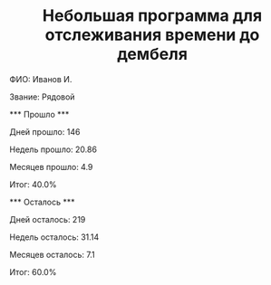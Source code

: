 <h1 align="center">Небольшая программа для отслеживания времени до дембеля</h1>
<p align="left" name="emphasis">  
  ФИО: Иванов И.
  
  Звание:	Рядовой
  
*** Прошло ***
  
Дней прошло:	146
  
Недель прошло:	20.86
  
Месяцев прошло:	4.9
  
Итог:		40.0%
  

*** Осталось ***
  
Дней осталось:	219
  
Недель осталось:	31.14
  
Месяцев осталось:	7.1
  
Итог:		60.0%
  
</p>
